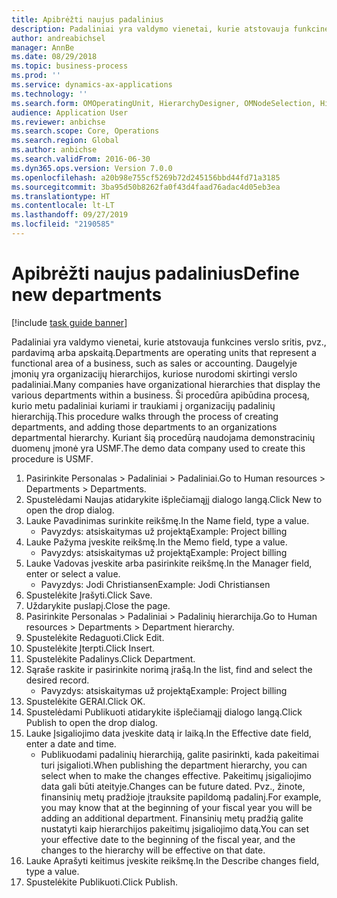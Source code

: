 ```yaml
---
title: Apibrėžti naujus padalinius
description: Padaliniai yra valdymo vienetai, kurie atstovauja funkcines verslo sritis, pvz., pardavimą arba apskaitą.
author: andreabichsel
manager: AnnBe
ms.date: 08/29/2018
ms.topic: business-process
ms.prod: ''
ms.service: dynamics-ax-applications
ms.technology: ''
ms.search.form: OMOperatingUnit, HierarchyDesigner, OMNodeSelection, HierarchyPublishAndCloseForm
audience: Application User
ms.reviewer: anbichse
ms.search.scope: Core, Operations
ms.search.region: Global
ms.author: anbichse
ms.search.validFrom: 2016-06-30
ms.dyn365.ops.version: Version 7.0.0
ms.openlocfilehash: a20b98e755cf5269b72d245156bbd44fd71a3185
ms.sourcegitcommit: 3ba95d50b8262fa0f43d4faad76adac4d05eb3ea
ms.translationtype: HT
ms.contentlocale: lt-LT
ms.lasthandoff: 09/27/2019
ms.locfileid: "2190585"
---
```

# <a name="define-new-departments"></a><span data-ttu-id="88d62-103">Apibrėžti naujus padalinius</span><span class="sxs-lookup"><span data-stu-id="88d62-103">Define new departments</span></span>

[!include [task guide banner](../../includes/task-guide-banner.md)]

<span data-ttu-id="88d62-104">Padaliniai yra valdymo vienetai, kurie atstovauja funkcines verslo sritis, pvz., pardavimą arba apskaitą.</span><span class="sxs-lookup"><span data-stu-id="88d62-104">Departments are operating units that represent a functional area of a business, such as sales or accounting.</span></span> <span data-ttu-id="88d62-105">Daugelyje įmonių yra organizacijų hierarchijos, kuriose nurodomi skirtingi verslo padaliniai.</span><span class="sxs-lookup"><span data-stu-id="88d62-105">Many companies have organizational hierarchies that display the various departments within a business.</span></span> <span data-ttu-id="88d62-106">Ši procedūra apibūdina procesą, kurio metu padaliniai kuriami ir traukiami į organizacijų padalinių hierarchiją.</span><span class="sxs-lookup"><span data-stu-id="88d62-106">This procedure walks through the process of creating departments, and adding those departments to an organizations departmental hierarchy.</span></span> <span data-ttu-id="88d62-107">Kuriant šią procedūrą naudojama demonstracinių duomenų įmonė yra USMF.</span><span class="sxs-lookup"><span data-stu-id="88d62-107">The demo data company used to create this procedure is USMF.</span></span>

1. <span data-ttu-id="88d62-108">Pasirinkite Personalas > Padaliniai > Padaliniai.</span><span class="sxs-lookup"><span data-stu-id="88d62-108">Go to Human resources > Departments > Departments.</span></span>
2. <span data-ttu-id="88d62-109">Spustelėdami Naujas atidarykite išplečiamąjį dialogo langą.</span><span class="sxs-lookup"><span data-stu-id="88d62-109">Click New to open the drop dialog.</span></span>
3. <span data-ttu-id="88d62-110">Lauke Pavadinimas surinkite reikšmę.</span><span class="sxs-lookup"><span data-stu-id="88d62-110">In the Name field, type a value.</span></span>
    * <span data-ttu-id="88d62-111">Pavyzdys: atsiskaitymas už projektą</span><span class="sxs-lookup"><span data-stu-id="88d62-111">Example: Project billing</span></span>  
4. <span data-ttu-id="88d62-112">Lauke Pažyma įveskite reikšmę.</span><span class="sxs-lookup"><span data-stu-id="88d62-112">In the Memo field, type a value.</span></span>
    * <span data-ttu-id="88d62-113">Pavyzdys: atsiskaitymas už projektą</span><span class="sxs-lookup"><span data-stu-id="88d62-113">Example: Project billing</span></span>  
5. <span data-ttu-id="88d62-114">Lauke Vadovas įveskite arba pasirinkite reikšmę.</span><span class="sxs-lookup"><span data-stu-id="88d62-114">In the Manager field, enter or select a value.</span></span>
    * <span data-ttu-id="88d62-115">Pavyzdys: Jodi Christiansen</span><span class="sxs-lookup"><span data-stu-id="88d62-115">Example: Jodi Christiansen</span></span>  
6. <span data-ttu-id="88d62-116">Spustelėkite Įrašyti.</span><span class="sxs-lookup"><span data-stu-id="88d62-116">Click Save.</span></span>
7. <span data-ttu-id="88d62-117">Uždarykite puslapį.</span><span class="sxs-lookup"><span data-stu-id="88d62-117">Close the page.</span></span>
8. <span data-ttu-id="88d62-118">Pasirinkite Personalas > Padaliniai > Padalinių hierarchija.</span><span class="sxs-lookup"><span data-stu-id="88d62-118">Go to Human resources > Departments > Department hierarchy.</span></span>
9. <span data-ttu-id="88d62-119">Spustelėkite Redaguoti.</span><span class="sxs-lookup"><span data-stu-id="88d62-119">Click Edit.</span></span>
10. <span data-ttu-id="88d62-120">Spustelėkite Įterpti.</span><span class="sxs-lookup"><span data-stu-id="88d62-120">Click Insert.</span></span>
11. <span data-ttu-id="88d62-121">Spustelėkite Padalinys.</span><span class="sxs-lookup"><span data-stu-id="88d62-121">Click Department.</span></span>
12. <span data-ttu-id="88d62-122">Sąraše raskite ir pasirinkite norimą įrašą.</span><span class="sxs-lookup"><span data-stu-id="88d62-122">In the list, find and select the desired record.</span></span>
    * <span data-ttu-id="88d62-123">Pavyzdys: atsiskaitymas už projektą</span><span class="sxs-lookup"><span data-stu-id="88d62-123">Example: Project billing</span></span>  
13. <span data-ttu-id="88d62-124">Spustelėkite GERAI.</span><span class="sxs-lookup"><span data-stu-id="88d62-124">Click OK.</span></span>
14. <span data-ttu-id="88d62-125">Spustelėdami Publikuoti atidarykite išplečiamąjį dialogo langą.</span><span class="sxs-lookup"><span data-stu-id="88d62-125">Click Publish to open the drop dialog.</span></span>
15. <span data-ttu-id="88d62-126">Lauke Įsigaliojimo data įveskite datą ir laiką.</span><span class="sxs-lookup"><span data-stu-id="88d62-126">In the Effective date field, enter a date and time.</span></span>
    * <span data-ttu-id="88d62-127">Publikuodami padalinių hierarchiją, galite pasirinkti, kada pakeitimai turi įsigalioti.</span><span class="sxs-lookup"><span data-stu-id="88d62-127">When publishing the department hierarchy, you can select when to make the changes effective.</span></span> <span data-ttu-id="88d62-128">Pakeitimų įsigaliojimo data gali būti ateityje.</span><span class="sxs-lookup"><span data-stu-id="88d62-128">Changes can be future dated.</span></span> <span data-ttu-id="88d62-129">Pvz., žinote, finansinių metų pradžioje įtrauksite papildomą padalinį.</span><span class="sxs-lookup"><span data-stu-id="88d62-129">For example, you may know that at the beginning of your fiscal year you will be adding an additional department.</span></span> <span data-ttu-id="88d62-130">Finansinių metų pradžią galite nustatyti kaip hierarchijos pakeitimų įsigaliojimo datą.</span><span class="sxs-lookup"><span data-stu-id="88d62-130">You can set your effective date to the beginning of the fiscal year, and the changes to the hierarchy will be effective on that date.</span></span>  
16. <span data-ttu-id="88d62-131">Lauke Aprašyti keitimus įveskite reikšmę.</span><span class="sxs-lookup"><span data-stu-id="88d62-131">In the Describe changes field, type a value.</span></span>
17. <span data-ttu-id="88d62-132">Spustelėkite Publikuoti.</span><span class="sxs-lookup"><span data-stu-id="88d62-132">Click Publish.</span></span>

